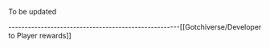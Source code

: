 To be updated









-----------------------------------------------------[[Gotchiverse/Developer to Player rewards]]